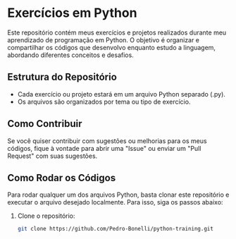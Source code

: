 # Exercícios em Python

Este repositório contém meus exercícios e projetos realizados durante meu aprendizado de programação em Python. O objetivo é organizar e compartilhar os códigos que desenvolvo enquanto estudo a linguagem, abordando diferentes conceitos e desafios.

## Estrutura do Repositório

- Cada exercício ou projeto estará em um arquivo Python separado (.py).
- Os arquivos são organizados por tema ou tipo de exercício.

## Como Contribuir

Se você quiser contribuir com sugestões ou melhorias para os meus códigos, fique à vontade para abrir uma "Issue" ou enviar um "Pull Request" com suas sugestões.

## Como Rodar os Códigos

Para rodar qualquer um dos arquivos Python, basta clonar este repositório e executar o arquivo desejado localmente. Para isso, siga os passos abaixo:

1. Clone o repositório:
   ```bash
   git clone https://github.com/Pedro-Bonelli/python-training.git
